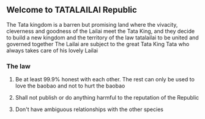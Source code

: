 ## Welcome to TATALAILAI Republic

The Tata kingdom is a barren but promising land where the vivacity, cleverness and goodness of the Lailai meet the Tata King, and they decide to build a new kingdom and the territory of the law tatalailai to be united and governed together
The Lailai are subject to the great Tata King Tata who always takes care of his lovely Lailai

### The law


1. Be at least 99.9% honest with each other. The rest can only be used to love the baobao and not to hurt the baobao

2. Shall not publish or do anything harmful to the reputation of the Republic

3. Don't have ambiguous relationships with the other species



